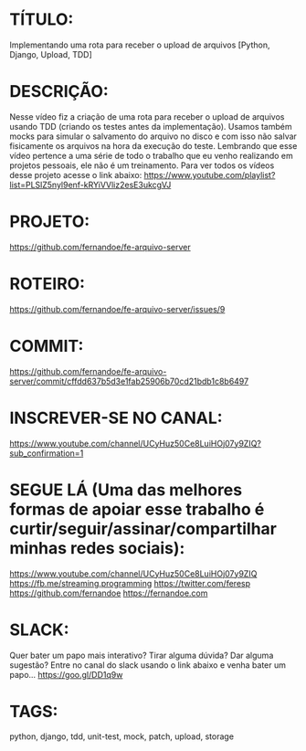 # TÍTULO:
Implementando uma rota para receber o upload de arquivos [Python, Django, Upload, TDD]


# DESCRIÇÃO:
Nesse vídeo fiz a criação de uma rota para receber o upload de arquivos usando TDD (criando os testes antes da implementação). Usamos também mocks para simular o salvamento do arquivo no disco e com isso não salvar fisicamente os arquivos na hora da execução do teste.
Lembrando que esse vídeo pertence a uma série de todo o trabalho que eu venho realizando em projetos pessoais, ele não é um treinamento. Para ver todos os vídeos desse projeto acesse o link abaixo:
https://www.youtube.com/playlist?list=PLSlZ5nyl9enf-kRYiVVliz2esE3ukcgVJ


# PROJETO:
https://github.com/fernandoe/fe-arquivo-server


# ROTEIRO:
https://github.com/fernandoe/fe-arquivo-server/issues/9


# COMMIT:
https://github.com/fernandoe/fe-arquivo-server/commit/cffdd637b5d3e1fab25906b70cd21bdb1c8b6497


# INSCREVER-SE NO CANAL:
https://www.youtube.com/channel/UCyHuz50Ce8LuiHOj07y9ZIQ?sub_confirmation=1


# SEGUE LÁ (Uma das melhores formas de apoiar esse trabalho é curtir/seguir/assinar/compartilhar minhas redes sociais):
https://www.youtube.com/channel/UCyHuz50Ce8LuiHOj07y9ZIQ
https://fb.me/streaming.programming
https://twitter.com/feresp
https://github.com/fernandoe
https://fernandoe.com


# SLACK:
Quer bater um papo mais interativo? Tirar alguma dúvida? Dar alguma sugestão? Entre no canal do slack usando o link abaixo e venha bater um papo...
https://goo.gl/DD1q9w


# TAGS:
python, django, tdd, unit-test, mock, patch, upload, storage
